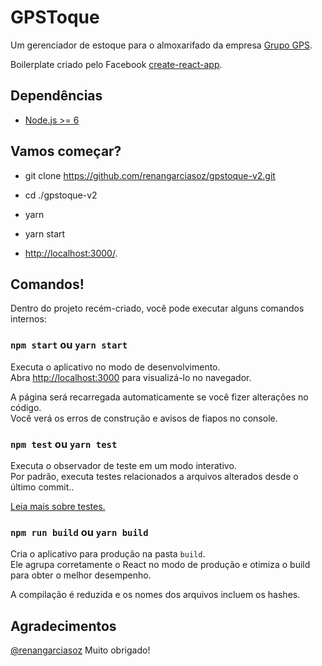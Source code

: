 # GPSToque

Um gerenciador de estoque para o almoxarifado da empresa [Grupo GPS](https://www.gpssa.com.br/).

Boilerplate criado pelo Facebook [create-react-app](https://github.com/facebookincubator/create-react-app/).

## Dependências

* [Node.js >= 6](https://nodejs.org/en/download/)

## Vamos começar?

* git clone https://github.com/renangarciasoz/gpstoque-v2.git

* cd ./gpstoque-v2

* yarn

* yarn start

* [http://localhost:3000/](http://localhost:3000/).

## Comandos!

Dentro do projeto recém-criado, você pode executar alguns comandos internos:

### `npm start` ou `yarn start`

Executa o aplicativo no modo de desenvolvimento.<br>
Abra [http://localhost:3000](http://localhost:3000) para visualizá-lo no navegador.

A página será recarregada automaticamente se você fizer alterações no código.<br>
Você verá os erros de construção e avisos de fiapos no console.

### `npm test` ou `yarn test`

Executa o observador de teste em um modo interativo.<br>
Por padrão, executa testes relacionados a arquivos alterados desde o último commit..

[Leia mais sobre testes.](https://github.com/facebook/create-react-app/blob/master/packages/react-scripts/template/README.md#running-tests)

### `npm run build` ou `yarn build`

Cria o aplicativo para produção na pasta `build`.<br>
Ele agrupa corretamente o React no modo de produção e otimiza o build para obter o melhor desempenho.

A compilação é reduzida e os nomes dos arquivos incluem os hashes.<br>

## Agradecimentos
[@renangarciasoz](https://github.com/renangarciasoz)
Muito obrigado!